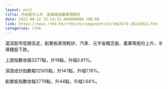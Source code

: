 ```yaml
---
layout: post
title: 內地股市上升　創業板指數表現較好
date: 2022-08-22 15:14:31.000000000 +08:00
link: https://news.rthk.hk/rthk/ch/component/k2/1663479-20220822.htm
categories: rthk
---
```


滬深股市低開高走，創業板表現較好，汽車、元宇宙概念股、農業等股份上升，半導體股下跌。

上證指數收報3277點，升19點，升幅0.61%。

深證成份指數報12505點，升147點，升幅1.19%。

創業板指數收報2779點，升44點，升幅1.64%。
